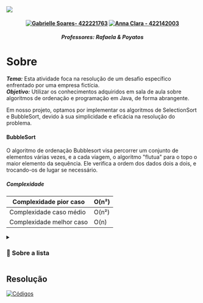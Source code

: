 

<img src="https://github.com/S4-2024/Lista1/blob/main/imagens/ESTRUTURAS%20DE%20DADOS%20E%20ALGORITMOS.png">

<h4 align="center" >    
   
[![Gabrielle Soares- 422221763](https://img.shields.io/badge/Gabrielle_Soares-422221763-pink?style=for-the-badge&logo=github&logoColor=pinkr)](https://github.com/gabriellesote)
[![ Anna Clara - 422142003](https://img.shields.io/static/v1?label=+Anna+Clara&message=422142003&color=C683D7&style=for-the-badge&logo=github&logoColor=C683D7)](https://github.com/byasun)

</h4>

<h4 align="center" > <em> Professores: Rafaela & Poyatos  </em>  </h4>

# Sobre


***Tema:*** Esta atividade foca na resolução de um desafio específico enfrentado por uma empresa fictícia.
<br>
***Objetivo:*** Utilizar os conhecimentos adquiridos em sala de aula sobre algoritmos de ordenação e programação em Java, de forma abrangente.

Em nosso projeto, optamos por implementar os algoritmos de SelectionSort e BubbleSort, devido à sua simplicidade e eficácia na resolução do problema.
<br>
#### BubbleSort
O algoritmo de ordenação Bubblesort visa percorrer um conjunto de elementos várias vezes, e a cada viagem, o algoritmo "flutua" para o topo o maior elemento da sequência. Ele verifica a ordem dos dados dois a dois, e trocando-os de lugar se necessário.

##### Complexidade

|  Complexidade pior caso    	|  O(n²) |
|---	|---	|
|  Complexidade caso médio	   | O(n²)  |
|  Complexidade melhor caso	|  O(n) 	|

<details>
<summary>  <h3> 👾 Sobre a lista  </h3> </summary>


<p>
Uma empresa de aplicativos de jogos, contratou você para desenvolver uma
solução para o seguinte problema:
</p>

* Dado o arquivo “JogosDesordenados.csv” contendo nomes de jogos
classificados em:
<ol>
 <li>Ação</li>
 <li>Cartas</li>
 <li>Corrida</li>
 <li>Estratégia</li>
 <li>RPG</li>
 <li>Esportes</li>
 <li>Palavras</li>
 <li>Quebra-Cabeça</li>
</ol>

* Deseja-se ordená-lo de duas formas: pela classificação e pela avaliação.
* Para fazer as ordenações, utilize dois algoritmos diferentes. Ex:
SelectionSort, BubbleSort.
* Crie um menu com as seguintes opções:

<span style="color:blue">   [1] Ler arquivo <br>
   [2] Ordenar em Categoria <br>
   [3] Ordenar em Avaliação <br>
   [4] Sair
 </span>.

<p>
→ Opção 1: 
 
* Ler o arquivo “JogosDesordenados.csv” e salvar os dados em um
vetor do tipo Item. Item é uma classe com os atributos:
     * Jogos(String): corresponde aos jogos mais acessados na Web (primeira coluna do arquivo).
     * Categoria(String): corresponde às categorias dos jogos (segunda coluna do arquivo).
     * Avaliacao(double): corresponde à avaliação dos usuários em relação aos jogos, varia de 0 e 5 (terceira coluna do arquivo).

→ Opção 2: <br>
 
* Ordenar o nome dos jogos pela categoria (ordem alfabética).
* Salvar o vetor de Item ordenado em um arquivo denominado: “JogosOrdenadosporCategoria.csv”.

→ Opção 3: <br>
 
*  Ordenar o nome dos jogos de acordo com a avaliação (ordem decrescente) de cada uma das categorias.
*  Salvar o vetor de Item ordenado em um arquivo denominado: “JogosOrdenadosporAvaliacao.csv”.

→ Opção 4: <br>
 * Fechar o programa.

 
</p>
</details>


 <h2> Resolução </h2>
 
[![Códigos](https://img.shields.io/badge/Códigos-blueviolet?style=for-the-badge&logo=github&logoColor=white+)](https://github.com/S4-2024/Lista1/tree/main/src)
 

  

